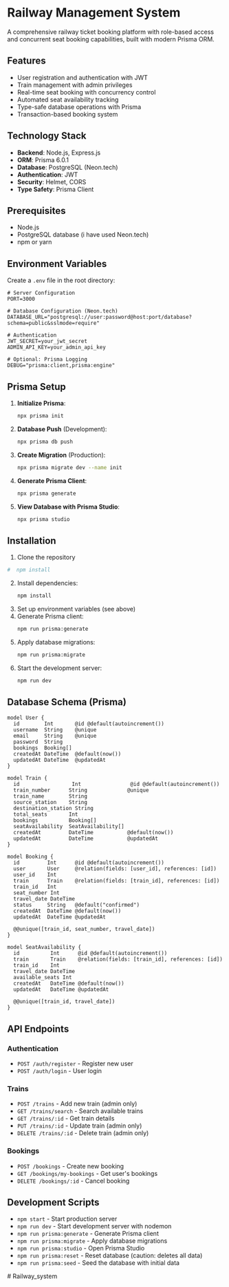 # Railway Management System

A comprehensive railway ticket booking platform with role-based access and concurrent seat booking capabilities, built with modern Prisma ORM.

## Features

- User registration and authentication with JWT
- Train management with admin privileges
- Real-time seat booking with concurrency control
- Automated seat availability tracking
- Type-safe database operations with Prisma
- Transaction-based booking system

## Technology Stack

- **Backend**: Node.js, Express.js
- **ORM**: Prisma 6.0.1
- **Database**: PostgreSQL (Neon.tech)
- **Authentication**: JWT
- **Security**: Helmet, CORS
- **Type Safety**: Prisma Client

## Prerequisites

- Node.js 
- PostgreSQL database (i have used Neon.tech)
- npm or yarn

## Environment Variables

Create a `.env` file in the root directory:

```env
# Server Configuration
PORT=3000

# Database Configuration (Neon.tech)
DATABASE_URL="postgresql://user:password@host:port/database?schema=public&sslmode=require"

# Authentication
JWT_SECRET=your_jwt_secret
ADMIN_API_KEY=your_admin_api_key

# Optional: Prisma Logging
DEBUG="prisma:client,prisma:engine"
```

## Prisma Setup

1. **Initialize Prisma**:
   ```bash
   npx prisma init
   ```

2. **Database Push** (Development):
   ```bash
   npx prisma db push
   ```

3. **Create Migration** (Production):
   ```bash
   npx prisma migrate dev --name init
   ```

4. **Generate Prisma Client**:
   ```bash
   npx prisma generate
   ```

5. **View Database with Prisma Studio**:
   ```bash
   npx prisma studio
   ```

## Installation

1. Clone the repository
  ```bash
  #  npm install
   ```
2. Install dependencies:
   ```bash
   npm install
   ```
3. Set up environment variables (see above)
4. Generate Prisma client:
   ```bash
   npm run prisma:generate
   ```
5. Apply database migrations:
   ```bash
   npm run prisma:migrate
   ```
6. Start the development server:
   ```bash
   npm run dev
   ```

## Database Schema (Prisma)

```prisma
model User {
  id        Int       @id @default(autoincrement())
  username  String    @unique
  email     String    @unique
  password  String
  bookings  Booking[]
  createdAt DateTime  @default(now())
  updatedAt DateTime  @updatedAt
}

model Train {
  id                 Int                @id @default(autoincrement())
  train_number      String             @unique
  train_name        String
  source_station    String
  destination_station String
  total_seats       Int
  bookings          Booking[]
  seatAvailability  SeatAvailability[]
  createdAt         DateTime           @default(now())
  updatedAt         DateTime           @updatedAt
}

model Booking {
  id         Int      @id @default(autoincrement())
  user       User     @relation(fields: [user_id], references: [id])
  user_id    Int
  train      Train    @relation(fields: [train_id], references: [id])
  train_id   Int
  seat_number Int
  travel_date DateTime
  status     String   @default("confirmed")
  createdAt  DateTime @default(now())
  updatedAt  DateTime @updatedAt

  @@unique([train_id, seat_number, travel_date])
}

model SeatAvailability {
  id          Int      @id @default(autoincrement())
  train       Train    @relation(fields: [train_id], references: [id])
  train_id    Int
  travel_date DateTime
  available_seats Int
  createdAt   DateTime @default(now())
  updatedAt   DateTime @updatedAt

  @@unique([train_id, travel_date])
}
```

## API Endpoints

### Authentication
- `POST /auth/register` - Register new user
- `POST /auth/login` - User login

### Trains
- `POST /trains` - Add new train (admin only)
- `GET /trains/search` - Search available trains
- `GET /trains/:id` - Get train details
- `PUT /trains/:id` - Update train (admin only)
- `DELETE /trains/:id` - Delete train (admin only)

### Bookings
- `POST /bookings` - Create new booking
- `GET /bookings/my-bookings` - Get user's bookings
- `DELETE /bookings/:id` - Cancel booking

## Development Scripts

- `npm start` - Start production server
- `npm run dev` - Start development server with nodemon
- `npm run prisma:generate` - Generate Prisma client
- `npm run prisma:migrate` - Apply database migrations
- `npm run prisma:studio` - Open Prisma Studio
- `npm run prisma:reset` - Reset database (caution: deletes all data)
- `npm run prisma:seed` - Seed the database with initial data


#   R a i l w a y _ s y s t e m  
 